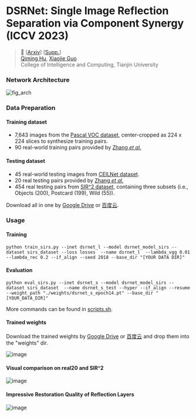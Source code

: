 # DSRNet: Single Image Reflection Separation via Component Synergy (ICCV 2023)

> :book: [[Arxiv](https://arxiv.org/abs/2308.10027)] [[Supp.](https://github.com/mingcv/DSRNet/files/12387445/full_arxiv_version_supp.pdf)] <br>
> [Qiming Hu](https://scholar.google.com.hk/citations?user=4zasPbwAAAAJ), [Xiaojie Guo](https://sites.google.com/view/xjguo/homepage) <br>
> College of Intelligence and Computing, Tianjin University<br>


### Network Architecture
![fig_arch](https://github.com/mingcv/DSRNet/assets/31566437/2a4bb4be-9d03-40eb-b585-f2d5f8a44f42)

### Data Preparation

#### Training dataset
* 7,643 images from the
  [Pascal VOC dataset](http://host.robots.ox.ac.uk/pascal/VOC/), center-cropped as 224 x 224 slices to synthesize training pairs.
* 90 real-world training pairs provided by [Zhang *et al.*](https://github.com/ceciliavision/perceptual-reflection-removal)

#### Testing dataset
* 45 real-world testing images from [CEILNet dataset](https://github.com/fqnchina/CEILNet).
* 20 real testing pairs provided by [Zhang *et al.*](https://github.com/ceciliavision/perceptual-reflection-removal)
* 454 real testing pairs from [SIR^2 dataset](https://sir2data.github.io/), containing three subsets (i.e., Objects (200), Postcard (199), Wild (55)). 

Download all in one by [Google Drive](https://drive.google.com/file/d/1hFZItZAzAt-LnfNj-2phBRwqplDUasQy/view?usp=sharing) or [百度云]().
### Usage

#### Training 
```python train_sirs.py --inet dsrnet_l --model dsrnet_model_sirs --dataset sirs_dataset --loss losses  --name dsrnet_l  --lambda_vgg 0.01 --lambda_rec 0.2 --if_align --seed 2018 --base_dir "[YOUR DATA DIR]"```
#### Evaluation 
```python eval_sirs.py --inet dsrnet_s --model dsrnet_model_sirs --dataset sirs_dataset  --name dsrnet_s_test --hyper --if_align --resume --weight_path "./weights/dsrnet_s_epoch14.pt" --base_dir "[YOUR_DATA_DIR]"```

More commands can be found in [scripts.sh](https://github.com/mingcv/DSRNet/blob/main/scripts.sh).

#### Trained weights

Download the trained weights by [Google Drive](https://drive.google.com/drive/folders/1AIS9-EgBN3_q-TCq7W0j5OeWMgLO_de0?usp=sharing) or [百度云](https://pan.baidu.com/s/17jW9oBAfIZ03FKa3jc-qig?pwd=1231) and drop them into the "weights" dir.

![image](https://github.com/mingcv/DSRNet/assets/31566437/e17684dc-908a-46d4-ad17-420d6f1c1191)


#### Visual comparison on real20 and SIR^2
![image](https://github.com/mingcv/DSRNet/assets/31566437/0d32ee2b-4c9e-46ad-834b-6b08fc6aadd5)


#### Impressive Restoration Quality of Reflection Layers
![image](https://github.com/mingcv/DSRNet/assets/31566437/e75e2abb-c413-4250-acd1-3f10e9d887b1)

